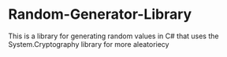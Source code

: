 # Random-Generator-Library
This is a library for generating random values in C# that uses the System.Cryptography library for more aleatoriecy
